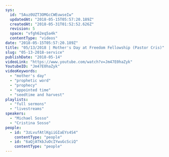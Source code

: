 ```yaml
---
sys:
  id: "5Auz0UZT3OMGcCWEuwseIw"
  updatedAt: "2018-05-15T05:57:20.189Z"
  createdAt: "2018-05-31T01:52:52.626Z"
  revision: 5
  space: "vfgh62eq5a4k"
  contentType: "videos"
date: "2018-05-15T05:57:20.189Z"
title: "05/13/2018 | Mother's Day at Freedom Fellowship (Pastor Cris)"
slug: "05-13-2018-service"
publishDate: "2018-05-14"
videoLink: "https://www.youtube.com/watch?v=Jm47E0haZyk"
YoutubeID: "Jm47E0haZyk"
videoKeywords:
  - "mother's day"
  - "prophetic word"
  - "prophecy"
  - "appointed time"
  - "seedtime and harvest"
playlists:
  - "full sermons"
  - "livestreams"
speakers:
  - "Michael Sosso"
  - "Cristina Sosso"
people:
  - id: "3zLvufAtlKgiiGIaEYs4S4"
    contentType: "people"
  - id: "6aQjATkbJuOcIYwuGcSciQ"
    contentType: "people"
---
```


